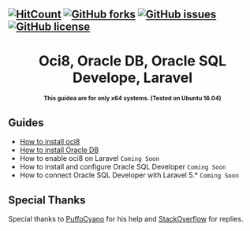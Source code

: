 [![HitCount](http://hits.dwyl.io/biagiopietro/OracleLaravelOnUbuntu16.svg)](http://hits.dwyl.io/biagiopietro/OracleLaravelOnUbuntu16)
[![GitHub forks](https://img.shields.io/github/forks/biagiopietro/OracleLaravelOnUbuntu16.svg)](https://github.com/biagiopietro/OracleLaravelOnUbuntu16/network)
[![GitHub issues](https://img.shields.io/github/issues/biagiopietro/OracleLaravelOnUbuntu16.svg)](https://github.com/biagiopietro/OracleLaravelOnUbuntu16/issues)
[![GitHub license](https://img.shields.io/github/license/biagiopietro/OracleLaravelOnUbuntu16.svg)](https://github.com/biagiopietro/OracleLaravelOnUbuntu16/blob/master/LICENSE)
---

<h1 align="center">Oci8, Oracle DB, Oracle SQL Develope, Laravel</h1>
<p align="center">
<sup>
<b>This guidea are for only x64 systems. (Tested on Ubuntu 16.04) </b>
</sup>
</p>

## Guides			
* <a href="https://github.com/biagiopietro/OracleLaravelOnUbuntu16/blob/master/guide/InstallOCI8.md">How to install oci8</a>
* <a href="https://github.com/biagiopietro/OracleLaravelOnUbuntu16/blob/master/guide/InstallOracleDB.md">How to install Oracle DB</a>
* How to enable oci8 on Laravel ```Coming Soon```
* How to install and configure Oracle SQL Developer ```Coming Soon```
* How to connect Oracle SQL Developer with Laravel 5.* ```Coming Soon```
## Special Thanks
Special thanks to <a href="https://github.com/puffoCyano">PuffoCyano</a> for his help and <a href="https://stackoverflow.com/">StackOverflow</a> for replies.